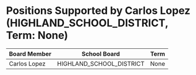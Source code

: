 # Positions Supported by Carlos Lopez (HIGHLAND_SCHOOL_DISTRICT, Term: None)

| Board Member | School Board | Term |
|--------------|--------------|------|
| Carlos Lopez | HIGHLAND_SCHOOL_DISTRICT | None |

